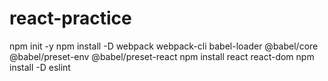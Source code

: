 # react-practice

 npm init -y
 npm install -D webpack webpack-cli babel-loader @babel/core  @babel/preset-env @babel/preset-react
 npm install react react-dom
 npm install -D eslint
